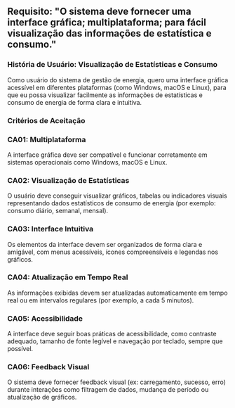 ## Requisito: "O sistema deve fornecer uma interface gráfica; multiplataforma; para fácil visualização das informações de estatística e consumo."

### História de Usuário: Visualização de Estatísticas e Consumo

Como usuário do sistema de gestão de energia,
quero uma interface gráfica acessível em diferentes plataformas (como Windows, macOS e Linux),
para que eu possa visualizar facilmente as informações de estatísticas e consumo de energia de forma clara e intuitiva.

### Critérios de Aceitação

### CA01: Multiplataforma

A interface gráfica deve ser compatível e funcionar corretamente em sistemas operacionais como Windows, macOS e Linux.

### CA02: Visualização de Estatísticas

O usuário deve conseguir visualizar gráficos, tabelas ou indicadores visuais representando dados estatísticos de consumo de energia (por exemplo: consumo diário, semanal, mensal).

### CA03: Interface Intuitiva

Os elementos da interface devem ser organizados de forma clara e amigável, com menus acessíveis, ícones compreensíveis e legendas nos gráficos.

### CA04: Atualização em Tempo Real

As informações exibidas devem ser atualizadas automaticamente em tempo real ou em intervalos regulares (por exemplo, a cada 5 minutos).

### CA05: Acessibilidade

A interface deve seguir boas práticas de acessibilidade, como contraste adequado, tamanho de fonte legível e navegação por teclado, sempre que possível.

### CA06: Feedback Visual

O sistema deve fornecer feedback visual (ex: carregamento, sucesso, erro) durante interações como filtragem de dados, mudança de período ou atualização de gráficos.